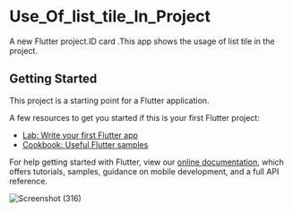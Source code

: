 # Use_Of_list_tile_In_Project

A new Flutter project.ID card .This app shows the usage of list tile in the project.

## Getting Started

This project is a starting point for a Flutter application.

A few resources to get you started if this is your first Flutter project:

- [Lab: Write your first Flutter app](https://flutter.dev/docs/get-started/codelab)
- [Cookbook: Useful Flutter samples](https://flutter.dev/docs/cookbook)

For help getting started with Flutter, view our
[online documentation](https://flutter.dev/docs), which offers tutorials,
samples, guidance on mobile development, and a full API reference.

![Screenshot (316)](https://user-images.githubusercontent.com/38869235/159109411-39974f20-0f09-4765-9cff-3c3f91b5dddb.png)
